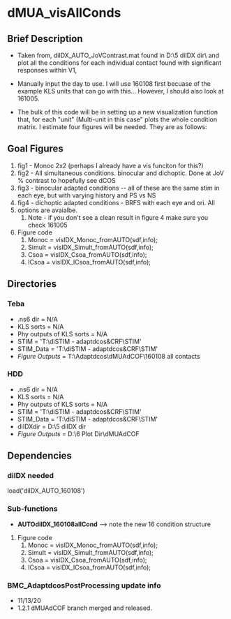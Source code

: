 # dMUA_visAllConds

## Brief Description
- Taken from, diIDX_AUTO_JoVContrast.mat found in D:\5 diIDX dir\ and plot 
all the conditions for each individual contact found with significant
responses within V1,

- Manually input the day to use. I will use 160108 first becuase of the
example KLS units that can go with this... However, I should also look at 161005.

- The bulk of this code will be in setting up a new visualization function
that, for each "unit" (Multi-unit in this case" plots the whole condition
matrix. I estimate four figures will be needed. They are as follows:



## Goal Figures
1. fig1 - Monoc 2x2 (perhaps I already have a vis funciton for this?)
1. fig2 - All simultaneous conditions. binocular and dichoptic. Done at JoV
% contrast to hopefully see dCOS
1. fig3 - binocular adapted conditions -- all of these are the same stim in
each eye, but with varying history and PS vs NS
1. fig4 - dichoptic adapted conditions - BRFS with each eye and ori. All
1. options are avaialbe. 
    1. Note - if you don't see a clean result in figure 4 make sure you
    check 161005
1. Figure code
    1. Monoc = visIDX_Monoc_fromAUTO(sdf,info);
    1. Simult = visIDX_Simult_fromAUTO(sdf,info);
    1. Csoa = visIDX_Csoa_fromAUTO(sdf,info);
    1. ICsoa = visIDX_ICsoa_fromAUTO(sdf,info);

## Directories
### Teba
- .ns6 dir                  = N/A
- KLS sorts                 = N/A
- Phy outputs of KLS sorts  = N/A
- STIM                      = 'T:\diSTIM - adaptdcos&CRF\STIM\'
- STIM_Data                 = 'T:\diSTIM - adaptdcos&CRF\STIM\'
- *Figure Outputs*          = T:\Adaptdcos\dMUAdCOF\160108 all contacts


### HDD
- .ns6 dir                  = N/A
- KLS sorts                 = N/A
- Phy outputs of KLS sorts  = N/A
- STIM                      = 'T:\diSTIM - adaptdcos&CRF\STIM\'
- STIM_Data                 = 'T:\diSTIM - adaptdcos&CRF\STIM\'
- diIDXdir                  = D:\5 diIDX dir
- *Figure Outputs*          = D:\6 Plot Dir\dMUAdCOF

   
## Dependencies
### diIDX needed
load('diIDX_AUTO_160108')

### Sub-functions
- **AUTOdiIDX_160108allCond** --> note the new 16 condition structure
1. Figure code
    1. Monoc = visIDX_Monoc_fromAUTO(sdf,info);
    1. Simult = visIDX_Simult_fromAUTO(sdf,info);
    1. Csoa = visIDX_Csoa_fromAUTO(sdf,info);
    1. ICsoa = visIDX_ICsoa_fromAUTO(sdf,info);


### BMC_AdaptdcosPostProcessing update info
- 11/13/20
- 1.2.1 dMUAdCOF branch merged and released.
